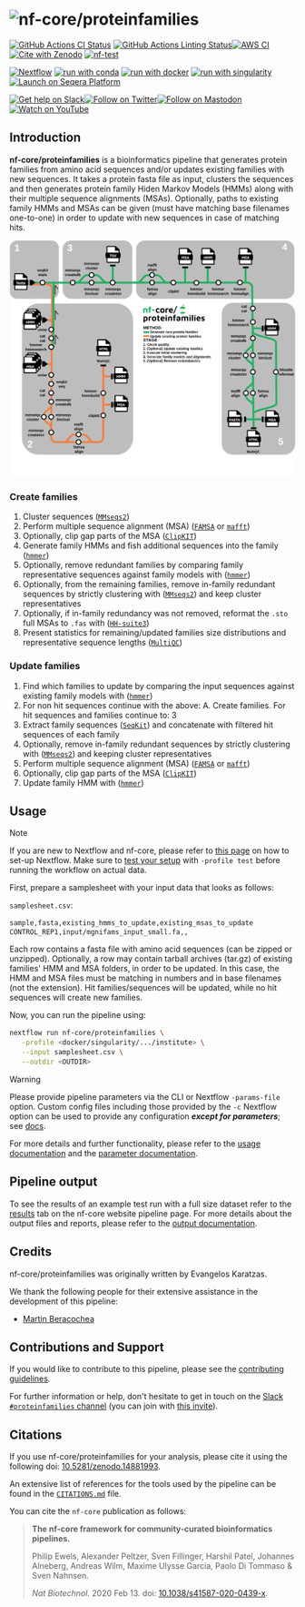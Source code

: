 <h1>
  <picture>
    <source media="(prefers-color-scheme: dark)" srcset="docs/images/nf-core-proteinfamilies_logo_dark.png">
    <img alt="nf-core/proteinfamilies" src="docs/images/nf-core-proteinfamilies_logo_light.png">
  </picture>
</h1>

[![GitHub Actions CI Status](https://github.com/nf-core/proteinfamilies/actions/workflows/ci.yml/badge.svg)](https://github.com/nf-core/proteinfamilies/actions/workflows/ci.yml)
[![GitHub Actions Linting Status](https://github.com/nf-core/proteinfamilies/actions/workflows/linting.yml/badge.svg)](https://github.com/nf-core/proteinfamilies/actions/workflows/linting.yml)[![AWS CI](https://img.shields.io/badge/CI%20tests-full%20size-FF9900?labelColor=000000&logo=Amazon%20AWS)](https://nf-co.re/proteinfamilies/results)[![Cite with Zenodo](http://img.shields.io/badge/DOI-10.5281/zenodo.14881993-1073c8?labelColor=000000)](https://doi.org/10.5281/zenodo.14881993)
[![nf-test](https://img.shields.io/badge/unit_tests-nf--test-337ab7.svg)](https://www.nf-test.com)

[![Nextflow](https://img.shields.io/badge/nextflow%20DSL2-%E2%89%A524.04.2-23aa62.svg)](https://www.nextflow.io/)
[![run with conda](http://img.shields.io/badge/run%20with-conda-3EB049?labelColor=000000&logo=anaconda)](https://docs.conda.io/en/latest/)
[![run with docker](https://img.shields.io/badge/run%20with-docker-0db7ed?labelColor=000000&logo=docker)](https://www.docker.com/)
[![run with singularity](https://img.shields.io/badge/run%20with-singularity-1d355c.svg?labelColor=000000)](https://sylabs.io/docs/)
[![Launch on Seqera Platform](https://img.shields.io/badge/Launch%20%F0%9F%9A%80-Seqera%20Platform-%234256e7)](https://cloud.seqera.io/launch?pipeline=https://github.com/nf-core/proteinfamilies)

[![Get help on Slack](http://img.shields.io/badge/slack-nf--core%20%23proteinfamilies-4A154B?labelColor=000000&logo=slack)](https://nfcore.slack.com/channels/proteinfamilies)[![Follow on Twitter](http://img.shields.io/badge/twitter-%40nf__core-1DA1F2?labelColor=000000&logo=twitter)](https://twitter.com/nf_core)[![Follow on Mastodon](https://img.shields.io/badge/mastodon-nf__core-6364ff?labelColor=FFFFFF&logo=mastodon)](https://mstdn.science/@nf_core)[![Watch on YouTube](http://img.shields.io/badge/youtube-nf--core-FF0000?labelColor=000000&logo=youtube)](https://www.youtube.com/c/nf-core)

## Introduction

**nf-core/proteinfamilies** is a bioinformatics pipeline that generates protein families from amino acid sequences and/or updates existing families with new sequences.
It takes a protein fasta file as input, clusters the sequences and then generates protein family Hiden Markov Models (HMMs) along with their multiple sequence alignments (MSAs).
Optionally, paths to existing family HMMs and MSAs can be given (must have matching base filenames one-to-one) in order to update with new sequences in case of matching hits.

<p align="center">
    <img src="docs/images/proteinfamilies_workflow.png" alt="nf-core/proteinfamilies workflow overview">
</p>

### Create families

1. Cluster sequences ([`MMseqs2`](https://github.com/soedinglab/MMseqs2/))
2. Perform multiple sequence alignment (MSA) ([`FAMSA`](https://github.com/refresh-bio/FAMSA/) or [`mafft`](https://github.com/GSLBiotech/mafft/))
3. Optionally, clip gap parts of the MSA ([`ClipKIT`](https://github.com/JLSteenwyk/ClipKIT/))
4. Generate family HMMs and fish additional sequences into the family ([`hmmer`](https://github.com/EddyRivasLab/hmmer/))
5. Optionally, remove redundant families by comparing family representative sequences against family models with ([`hmmer`](https://github.com/EddyRivasLab/hmmer/))
6. Optionally, from the remaining families, remove in-family redundant sequences by strictly clustering with ([`MMseqs2`](https://github.com/soedinglab/MMseqs2/)) and keep cluster representatives
7. Optionally, if in-family redundancy was not removed, reformat the `.sto` full MSAs to `.fas` with ([`HH-suite3`](https://github.com/soedinglab/hh-suite))
8. Present statistics for remaining/updated families size distributions and representative sequence lengths ([`MultiQC`](http://multiqc.info/))

### Update families

1. Find which families to update by comparing the input sequences against existing family models with ([`hmmer`](https://github.com/EddyRivasLab/hmmer/))
2. For non hit sequences continue with the above: A. Create families. For hit sequences and families continue to: 3
3. Extract family sequences ([`SeqKit`](https://github.com/shenwei356/seqkit/)) and concatenate with filtered hit sequences of each family
4. Optionally, remove in-family redundant sequences by strictly clustering with ([`MMseqs2`](https://github.com/soedinglab/MMseqs2/)) and keeping cluster representatives
5. Perform multiple sequence alignment (MSA) ([`FAMSA`](https://github.com/refresh-bio/FAMSA/) or [`mafft`](https://github.com/GSLBiotech/mafft/))
6. Optionally, clip gap parts of the MSA ([`ClipKIT`](https://github.com/JLSteenwyk/ClipKIT/))
7. Update family HMM with ([`hmmer`](https://github.com/EddyRivasLab/hmmer/))

## Usage

> [!NOTE]
> If you are new to Nextflow and nf-core, please refer to [this page](https://nf-co.re/docs/usage/installation) on how to set-up Nextflow. Make sure to [test your setup](https://nf-co.re/docs/usage/introduction#how-to-run-a-pipeline) with `-profile test` before running the workflow on actual data.

First, prepare a samplesheet with your input data that looks as follows:

`samplesheet.csv`:

```csv
sample,fasta,existing_hmms_to_update,existing_msas_to_update
CONTROL_REP1,input/mgnifams_input_small.fa,,
```

Each row contains a fasta file with amino acid sequences (can be zipped or unzipped).
Optionally, a row may contain tarball archives (tar.gz) of existing families' HMM and MSA folders, in order to be updated.
In this case, the HMM and MSA files must be matching in numbers and in base filenames (not the extension).
Hit families/sequences will be updated, while no hit sequences will create new families.

Now, you can run the pipeline using:

```bash
nextflow run nf-core/proteinfamilies \
   -profile <docker/singularity/.../institute> \
   --input samplesheet.csv \
   --outdir <OUTDIR>
```

> [!WARNING]
> Please provide pipeline parameters via the CLI or Nextflow `-params-file` option. Custom config files including those provided by the `-c` Nextflow option can be used to provide any configuration _**except for parameters**_; see [docs](https://nf-co.re/docs/usage/getting_started/configuration#custom-configuration-files).

For more details and further functionality, please refer to the [usage documentation](https://nf-co.re/proteinfamilies/usage) and the [parameter documentation](https://nf-co.re/proteinfamilies/parameters).

## Pipeline output

To see the results of an example test run with a full size dataset refer to the [results](https://nf-co.re/proteinfamilies/results) tab on the nf-core website pipeline page.
For more details about the output files and reports, please refer to the
[output documentation](https://nf-co.re/proteinfamilies/output).

## Credits

nf-core/proteinfamilies was originally written by Evangelos Karatzas.

We thank the following people for their extensive assistance in the development of this pipeline:

- [Martin Beracochea](https://github.com/mberacochea)

## Contributions and Support

If you would like to contribute to this pipeline, please see the [contributing guidelines](.github/CONTRIBUTING.md).

For further information or help, don't hesitate to get in touch on the [Slack `#proteinfamilies` channel](https://nfcore.slack.com/channels/proteinfamilies) (you can join with [this invite](https://nf-co.re/join/slack)).

## Citations

If you use nf-core/proteinfamilies for your analysis, please cite it using the following doi: [10.5281/zenodo.14881993](https://doi.org/10.5281/zenodo.14881993).

An extensive list of references for the tools used by the pipeline can be found in the [`CITATIONS.md`](CITATIONS.md) file.

You can cite the `nf-core` publication as follows:

> **The nf-core framework for community-curated bioinformatics pipelines.**
>
> Philip Ewels, Alexander Peltzer, Sven Fillinger, Harshil Patel, Johannes Alneberg, Andreas Wilm, Maxime Ulysse Garcia, Paolo Di Tommaso & Sven Nahnsen.
>
> _Nat Biotechnol._ 2020 Feb 13. doi: [10.1038/s41587-020-0439-x](https://dx.doi.org/10.1038/s41587-020-0439-x).
